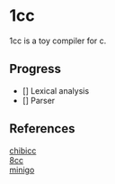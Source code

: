 # 1cc
1cc is a toy compiler for c.
## Progress
- [] Lexical analysis
- [] Parser
## References
[chibicc](https://github.com/rui314/chibicc)  
[8cc](https://github.com/rui314/8cc)  
[minigo](https://github.com/d0iasm/minigo)
